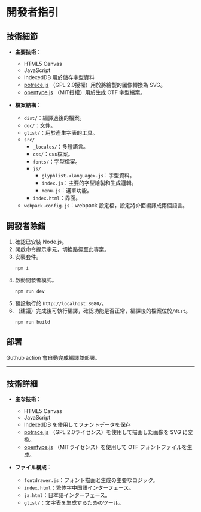 # 開發者指引

## 技術細節

- **主要技術**：
  - HTML5 Canvas
  - JavaScript
  - IndexedDB 用於儲存字型資料
  - [potrace.js](https://github.com/kilobtye/potrace) （GPL 2.0授權）用於將繪製的圖像轉換為 SVG。
  - [opentype.js](https://github.com/opentypejs/opentype.js) （MIT授權）用於生成 OTF 字型檔案。

- **檔案結構**：
  - `dist/`：編譯過後的檔案。
  - `doc/`：文件。
  - `glist/`：用於產生字表的工具。
  - `src/`
    - `_locales/`：多種語言。
    - `css/`：css檔案。
    - `fonts/`：字型檔案。
    - `js/`
      - `glyphlist.<language>.js`：字型資料。
      - `index.js`：主要的字型繪製和生成邏輯。
      - `menu.js`：選單功能。
    - `index.html`：界面。
  - `webpack.config.js`：webpack 設定檔，設定將介面編譯成兩個語言。

## 開發者除錯
1. 確認已安裝 Node.js。
2. 開啟命令提示字元，切換路徑至此專案。
3. 安裝套件。
   ```
   npm i
   ```
4. 啟動開發者模式。
    ```
    npm run dev
    ```
5. 預設執行於 `http://localhost:8080/`。
6. （建議）完成後可執行編譯，確認功能是否正常，編譯後的檔案位於`/dist`。
   ```
   npm run build
   ```

## 部署
Guthub action 會自動完成編譯並部署。

---

## 技術詳細

- **主な技術**：
  - HTML5 Canvas
  - JavaScript
  - IndexedDB を使用してフォントデータを保存
  - [potrace.js](https://github.com/kilobtye/potrace) （GPL 2.0ライセンス）を使用して描画した画像を SVG に変換。
  - [opentype.js](https://github.com/opentypejs/opentype.js) （MITライセンス）を使用して OTF フォントファイルを生成。

- **ファイル構成**：
  - `fontdrawer.js`：フォント描画と生成の主要なロジック。
  - `index.html`：繁体字中国語インターフェース。
  - `ja.html`：日本語インターフェース。
  - `glist/`：文字表を生成するためのツール。